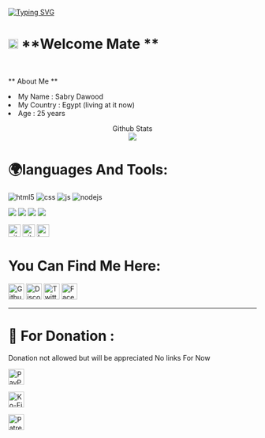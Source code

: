 [![Typing SVG](https://readme-typing-svg.herokuapp.com?font=Fira+Code&size=28&pause=1000&width=435&lines=Hey!+This+is+virus+24+😁😁)](https://github.com/virgel1995)

# <img src="https://emojis.slackmojis.com/emojis/images/1531849430/4246/blob-sunglasses.gif?1531849430" width="20"/> **Welcome Mate **
</br>

** About Me **

<tl>
<li> 
My Name : Sabry Dawood
</li>
<li> 
My Country : Egypt (living at it now)
</li>
<li> 
Age : 25 years
</li>
</tl>

<p align="center"> 
  Github Stats<br>
  
<img src="https://github-readme-stats.vercel.app/api?username=virgel1995&show_icons=true&hide_title=false&theme=chartreuse-dark" />
</p>

# 🌍languages And Tools:


<p>
  <img alt="html5" src="https://img.shields.io/badge/-HTML5-E34F26?style=flat-square&logo=html5&logoColor=white" />
  <img alt="css" src="https://img.shields.io/badge/-CSS-00A6FF?style=flat-square&logo=css3&logoColor=white" />
  <img alt="js" src="https://img.shields.io/badge/-Javascript-FFEE00?style=flat-square&logo=javascript&logoColor=black" />
  <img alt="nodejs" src="https://img.shields.io/badge/-NodeJS-43853D?style=flat-square&logo=Node.js&logoColor=white" />
</p>
<p>
<img src="https://img.shields.io/badge/-TypeScript-007ACC?style=flat-square&logo=typescript&logoColor=white "/>
<img src="https://img.shields.io/badge/-Heroku-430098?style=flat-square&logo=heroku&logoColor=white "/> 
<img src="https://img.shields.io/badge/-NPM-CB3837?style=flat-square&logo=npm&logoColor=white "/>
<img src="https://img.shields.io/badge/-MongoDB-13aa52?style=flat-square&logo=mongodb&logoColor=white "/> 
</p>
<p>
  <img alt="github" width="25px" src="https://raw.githubusercontent.com/coderjojo/coderjojo/master/img/github.svg"/>
    <img alt="git" width="25px" src="https://upload.wikimedia.org/wikipedia/commons/thumb/3/3f/Git_icon.svg/97px-Git_icon.svg.png"/ >
    <img alt="bootstrap" width="25px" src="https://img.icons8.com/color/452/bootstrap.png"/>
</p>
  



# You Can Find Me Here:
[<img alt="Github" height="32" width="32" src="https://raw.githubusercontent.com/peterthehan/peterthehan/master/assets/github.svg" />](https://github.com/virgel1995) [<img alt="Discord" title="Discord" height="32" width="32" src="https://raw.githubusercontent.com/peterthehan/peterthehan/master/assets/discord.svg" />](https://discord.com/users/799984138111287337) [<img alt="Twitter" height="32" width="32" src="https://raw.githubusercontent.com/peterthehan/peterthehan/master/assets/twitter.svg" />](https://discord.com/users/799984138111287337) [<img alt="Facebook" height="32" width="32" src="https://raw.githubusercontent.com/peterthehan/peterthehan/master/assets/facebook.svg" />](https://fb.com/sabry.dawood.79)

------------






# 🏧 For Donation :
<p>Donation not allowed but will be appreciated No links For Now  </p>

[<img alt="PayPal" height="32" width="32" src="https://img.shields.io/badge/Paypal-007ACC?style=flat-square&logo=paypal&logoColor=white" />](https://fb.com/sabry.dawood.79)

[<img alt="Ko-Fi" height="32" width="32" src="https://img.shields.io/badge/Kofi-007ACC?style=flat-square&logo=kofi&logoColor=white" />](https://fb.com/sabry.dawood.79) 

[<img alt="Patreon" height="32" width="32" src="https://img.shields.io/badge/Patreon-007ACC?style=flat-square&logo=patreon&logoColor=white" />](https://fb.com/sabry.dawood.79)
